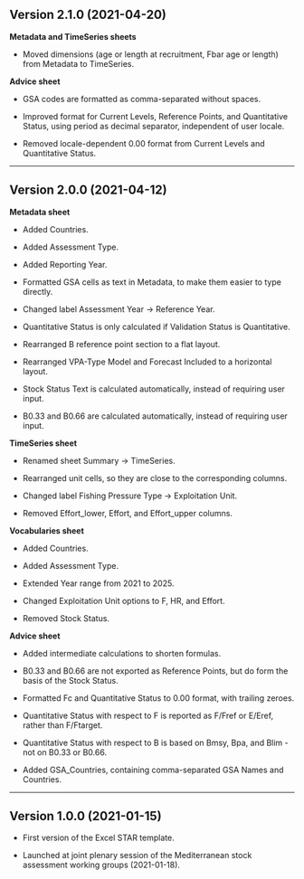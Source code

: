 Version 2.1.0 (2021-04-20)
--------------------------

**Metadata and TimeSeries sheets**

* Moved dimensions (age or length at recruitment, Fbar age or length) from
  Metadata to TimeSeries.

**Advice sheet**

* GSA codes are formatted as comma-separated without spaces.

* Improved format for Current Levels, Reference Points, and Quantitative Status,
  using period as decimal separator, independent of user locale.

* Removed locale-dependent 0.00 format from Current Levels and Quantitative
  Status.

---

Version 2.0.0 (2021-04-12)
--------------------------

**Metadata sheet**

* Added Countries.

* Added Assessment Type.

* Added Reporting Year.

* Formatted GSA cells as text in Metadata, to make them easier to type directly.

* Changed label Assessment Year -> Reference Year.

* Quantitative Status is only calculated if Validation Status is Quantitative.

* Rearranged B reference point section to a flat layout.

* Rearranged VPA-Type Model and Forecast Included to a horizontal layout.

* Stock Status Text is calculated automatically, instead of requiring user
  input.

* B0.33 and B0.66 are calculated automatically, instead of requiring user input.


**TimeSeries sheet**

* Renamed sheet Summary -> TimeSeries.

* Rearranged unit cells, so they are close to the corresponding columns.

* Changed label Fishing Pressure Type -> Exploitation Unit.

* Removed Effort_lower, Effort, and Effort_upper columns.


**Vocabularies sheet**

* Added Countries.

* Added Assessment Type.

* Extended Year range from 2021 to 2025.

* Changed Exploitation Unit options to F, HR, and Effort.

* Removed Stock Status.


**Advice sheet**

* Added intermediate calculations to shorten formulas.

* B0.33 and B0.66 are not exported as Reference Points, but do form the basis of
  the Stock Status.

* Formatted Fc and Quantitative Status to 0.00 format, with trailing zeroes.

* Quantitative Status with respect to F is reported as F/Fref or E/Eref, rather
  than F/Ftarget.

* Quantitative Status with respect to B is based on Bmsy, Bpa, and Blim - not on
  B0.33 or B0.66.

* Added GSA_Countries, containing comma-separated GSA Names and Countries.

---

Version 1.0.0 (2021-01-15)
--------------------------

* First version of the Excel STAR template.

* Launched at joint plenary session of the Mediterranean stock assessment
  working groups (2021-01-18).
